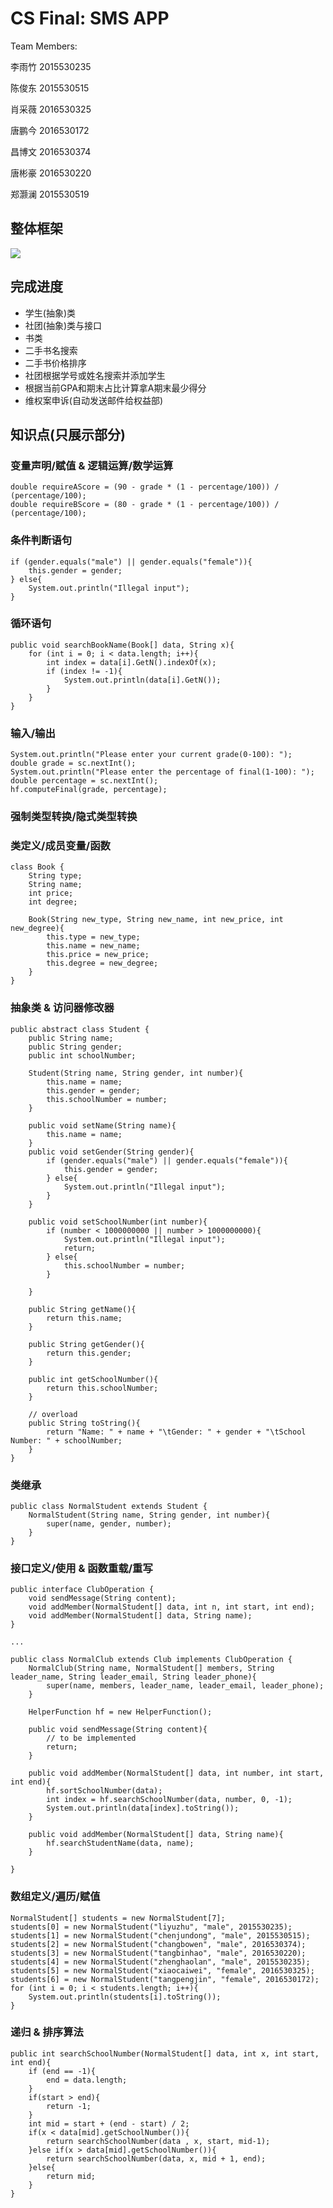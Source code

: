 # CS Final: SMS APP

Team Members:

李雨竹 2015530235

陈俊东 2015530515

肖采薇 2016530325

唐鹏今 2016530172

昌博文 2016530374

唐彬豪 2016530220

郑灏澜 2015530519

## 整体框架

![](https://github.com/rainbamboooo/SMSAPP/raw/master/img/1.png)

## 完成进度
 - 学生(抽象)类
 - 社团(抽象)类与接口
 - 书类
 - 二手书名搜索
 - 二手书价格排序
 - 社团根据学号或姓名搜索并添加学生
 - 根据当前GPA和期末占比计算拿A期末最少得分
 - 维权案申诉(自动发送邮件给权益部)

## 知识点(只展示部分)

### 变量声明/赋值 & 逻辑运算/数学运算

    double requireAScore = (90 - grade * (1 - percentage/100)) / (percentage/100);
    double requireBScore = (80 - grade * (1 - percentage/100)) / (percentage/100);

### 条件判断语句
    if (gender.equals("male") || gender.equals("female")){
        this.gender = gender;
    } else{
        System.out.println("Illegal input");
    }

### 循环语句

    public void searchBookName(Book[] data, String x){
        for (int i = 0; i < data.length; i++){
            int index = data[i].GetN().indexOf(x);
            if (index != -1){
                System.out.println(data[i].GetN());
            }
        }
    }

### 输入/输出

    System.out.println("Please enter your current grade(0-100): ");
    double grade = sc.nextInt();
    System.out.println("Please enter the percentage of final(1-100): ");
    double percentage = sc.nextInt();
    hf.computeFinal(grade, percentage);
    
### 强制类型转换/隐式类型转换

### 类定义/成员变量/函数

    class Book {
        String type;
        String name;
        int price;
        int degree;
    
        Book(String new_type, String new_name, int new_price, int new_degree){
            this.type = new_type;
            this.name = new_name;
            this.price = new_price;
            this.degree = new_degree;
        }
    }
    
### 抽象类 & 访问器修改器

    public abstract class Student {
        public String name;
        public String gender;
        public int schoolNumber;
        
        Student(String name, String gender, int number){
            this.name = name;
            this.gender = gender;
            this.schoolNumber = number;
        }
        
        public void setName(String name){
            this.name = name;
        }
        public void setGender(String gender){
            if (gender.equals("male") || gender.equals("female")){
                this.gender = gender;
            } else{
                System.out.println("Illegal input");
            }
        }
        
        public void setSchoolNumber(int number){
            if (number < 1000000000 || number > 1000000000){
                System.out.println("Illegal input");
                return;
            } else{
                this.schoolNumber = number;
            }
    
        }
    
        public String getName(){
            return this.name;
        }
        
        public String getGender(){
            return this.gender;
        }
        
        public int getSchoolNumber(){
            return this.schoolNumber;
        }
        
        // overload
        public String toString(){
            return "Name: " + name + "\tGender: " + gender + "\tSchool Number: " + schoolNumber;
        }
    }

### 类继承

    public class NormalStudent extends Student {
        NormalStudent(String name, String gender, int number){
            super(name, gender, number);
        }
    }

### 接口定义/使用 & 函数重载/重写

    public interface ClubOperation {
        void sendMessage(String content);
        void addMember(NormalStudent[] data, int n, int start, int end);
        void addMember(NormalStudent[] data, String name);
    }
    
    ...
    
    public class NormalClub extends Club implements ClubOperation {
        NormalClub(String name, NormalStudent[] members, String leader_name, String leader_email, String leader_phone){
            super(name, members, leader_name, leader_email, leader_phone);
        }
        
        HelperFunction hf = new HelperFunction();
        
        public void sendMessage(String content){
            // to be implemented
            return;
        }
        
        public void addMember(NormalStudent[] data, int number, int start, int end){
            hf.sortSchoolNumber(data);
            int index = hf.searchSchoolNumber(data, number, 0, -1);
            System.out.println(data[index].toString());
        }
        
        public void addMember(NormalStudent[] data, String name){
            hf.searchStudentName(data, name);
        }
        
    }

### 数组定义/遍历/赋值

    NormalStudent[] students = new NormalStudent[7];
    students[0] = new NormalStudent("liyuzhu", "male", 2015530235);
    students[1] = new NormalStudent("chenjundong", "male", 2015530515);
    students[2] = new NormalStudent("changbowen", "male", 2016530374);
    students[3] = new NormalStudent("tangbinhao", "male", 2016530220);
    students[4] = new NormalStudent("zhenghaolan", "male", 2015530235);
    students[5] = new NormalStudent("xiaocaiwei", "female", 2016530325);
    students[6] = new NormalStudent("tangpengjin", "female", 2016530172);
    for (int i = 0; i < students.length; i++){
        System.out.println(students[i].toString());
    }

### 递归 & 排序算法

    public int searchSchoolNumber(NormalStudent[] data, int x, int start, int end){
        if (end == -1){
            end = data.length;
        }
        if(start > end){  
            return -1;  
        }
        int mid = start + (end - start) / 2;  
        if(x < data[mid].getSchoolNumber()){  
            return searchSchoolNumber(data , x, start, mid-1);  
        }else if(x > data[mid].getSchoolNumber()){  
            return searchSchoolNumber(data, x, mid + 1, end);  
        }else{  
            return mid;  
        }  
    }
